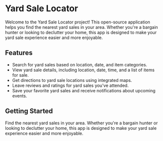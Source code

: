 # Yard Sale Locator

Welcome to the Yard Sale Locator project! This open-source application helps you find the nearest yard sales in your area. Whether you're a bargain hunter or looking to declutter your home, this app is designed to make your yard sale experience easier and more enjoyable.

## Features

- Search for yard sales based on location, date, and item categories.
- View yard sale details, including location, date, time, and a list of items for sale.
- Get directions to yard sale locations using integrated maps.
- Leave reviews and ratings for yard sales you've attended.
- Save your favorite yard sales and receive notifications about upcoming events.

## Getting Started
Find the nearest yard sales in your area. Whether you're a bargain hunter or looking to declutter your home, this app is designed to make your yard sale experience easier and more enjoyable.
